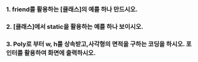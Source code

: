 ### 1. friend를 활용하는 [클래스]의 예를 하나 만드시오.
### 2. [클래스]에서 static을 활용하는 예를 하나 보이시오.
### 3. Poly로 부터 w, h를 상속받고,사각형의 면적을 구하는 코딩을 하시오. 포인터를 활용하여 화면에 출력하시오.
